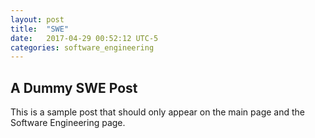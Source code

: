 ```yaml
---
layout: post
title:  "SWE"
date:   2017-04-29 00:52:12 UTC-5    
categories: software_engineering
---
```


## A Dummy SWE Post
This is a sample post that should only appear on the main page and the Software Engineering page.